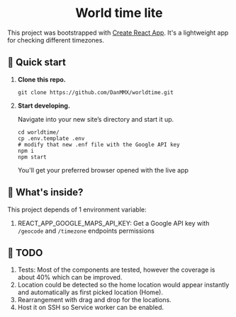 <h1 align="center">
  World time lite
</h1>

This project was bootstrapped with [Create React App](https://github.com/facebook/create-react-app). It's a lightweight app for checking different timezones.

## 🚀 Quick start

1.  **Clone this repo.**

    ```shell
    git clone https://github.com/DanMMX/worldtime.git
    ```

1.  **Start developing.**

    Navigate into your new site’s directory and start it up.

    ```shell
    cd worldtime/
    cp .env.template .env
    # modify that new .enf file with the Google API key
    npm i
    npm start
    ```

    You'll get your preferred browser opened with the live app

## 🧐 What's inside?

This project depends of 1 environment variable:

1. REACT_APP_GOOGLE_MAPS_API_KEY: Get a Google API key with `/geocode` and `/timezone` endpoints permissions

## 📝 TODO

1. Tests: Most of the components are tested, however the coverage is about 40% which can be improved.
1. Location could be detected so the home location would appear instantly and automatically as first picked location (Home).
1. Rearrangement with drag and drop for the locations.
1. Host it on SSH so Service worker can be enabled.
